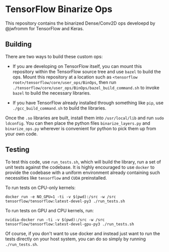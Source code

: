 TensorFlow Binarize Ops
=======================

This repository contains the binarized Dense/Conv2D ops develoepd by @jwfromm for TensorFlow and Keras.

## Building

There are two ways to build these custom ops:

* If you are developing on TensorFlow itself, you can mount this repository within the TensorFlow source tree and use `bazel` to build the ops.  Mount this repository at a location such as `<tensorflow root>/tensorflow/core/user_ops/BinOps`, then run `./tensorflow/core/user_ops/BinOps/bazel_build_command.sh` to invoke `bazel` to build the necessary libraries.

* If you have TensorFlow already installed through something like `pip`, use `./gcc_build_command.sh` to build the libraries.

Once the `.so` libraries are built, install them into `/usr/local/lib` and run `sudo ldconfig`.  You can then place the python files `binarize_layers.py` and `binarize_ops.py` wherever is convenient for python to pick them up from your own code.

## Testing

To test this code, use `run_tests.sh`, which will build the library, run a set of unit tests against the codebase.  It is highly encouraged to use `docker` to provide the codebase with a uniform environment already containing such necessities like `tensorflow` and `CUDA` preinstalled.

To run tests on CPU-only kernels:
```
docker run -e NO_GPU=1 -ti -v $(pwd):/src -w /src tensorflow/tensorflow:latest-devel-py3 ./run_tests.sh
```

To run tests on GPU and CPU kernels, run:
```
nvidia-docker run -ti -v $(pwd):/src -w /src tensorflow/tensorflow:latest-devel-gpu-py3 ./run_tests.sh
```

Of course, if you don't want to use docker and instead just want to run the tests directly on your host system, you can do so simply by running `./run_tests.sh`.



